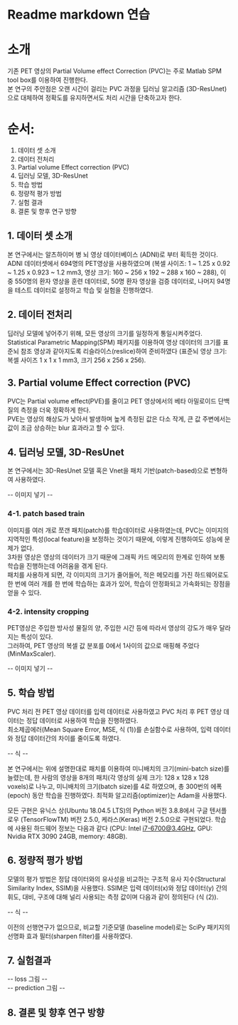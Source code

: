 # Readme markdown 연습

# 소개
기존 PET 영상의 Partial Volume effect Correction (PVC)는 주로 Matlab SPM tool box를 이용하여 진행한다.  
본 연구의 주안점은 오랜 시간이 걸리는 PVC 과정을 딥러닝 알고리즘 (3D-ResUnet)으로 대체하여 정확도를 유지하면서도 처리 시간을 단축하고자 한다.

# 순서: 
1. 데이터 셋 소개
2. 데이터 전처리
3. Partial volume Effect correction (PVC)
4. 딥러닝 모델, 3D-ResUnet
5. 학습 방법
6. 정량적 평가 방법
7. 실험 결과 
8. 결론 및 향후 연구 방향


## 1. 데이터 셋 소개
본 연구에서는 알츠하이머 병 뇌 영상 데이터베이스 (ADNI)로 부터 획득한 것이다.  
ADNI 데이터셋에서 694명의 PET영상을 사용하였으며 (복셀 사이즈: 1 ~ 1.25 x 0.92 ~ 1.25 x 0.923 ~ 1.2 mm3, 영상 크기: 160 ~ 256 x 192 ~ 288 x 160 ~ 288), 이 중 550명의 환자 영상을 훈련 데이터로, 50명 환자 영상을 검증 데이터로, 나머지 94명을 테스트 데이터로 설정하고 학습 및 실험을 진행하였다.

## 2. 데이터 전처리
딥러닝 모델에 넣어주기 위해, 모든 영상의 크기를 일정하게 통일시켜주었다.  
Statistical Parametric Mapping(SPM) 패키지를 이용하여 영상 데이터의 크기를 표준뇌 참조 영상과 같아지도록 리슬라이스(reslice)하여 준비하였다 (표준뇌 영상 크기: 복셀 사이즈 1 x 1 x 1 mm3, 크기 256 x 256 x 256).

## 3. Partial volume Effect correction (PVC)
PVC는 Partial volume effect(PVE)를 줄이고 PET 영상에서의 베타 아밀로이드 단백질의 측정을 더욱 정확하게 한다.  
PVE는 영상의 해상도가 낮아서 발생하며 높게 측정된 값은 다소 작게, 큰 값 주변에서는 값이 조금 상승하는 blur 효과라고 할 수 있다.

## 4. 딥러닝 모델, 3D-ResUnet
본 연구에서는 3D-ResUnet 모델 혹은 Vnet을 패치 기반(patch-based)으로 변형하여 사용하였다.  

-- 이미지 넣기 --  


### 4-1. patch based train
이미지를 여러 개로 쪼갠 패치(patch)를 학습데이터로 사용하였는데, PVC는 이미지의 지역적인 특성(local feature)을 보정하는 것이기 때문에, 이렇게 진행하여도 성능에 문제가 없다.  
3차원 영상은 영상의 데이터가 크기 때문에 그래픽 카드 메모리의 한계로 인하여 보통 학습을 진행하는데 어려움을 겪게 된다.  
패치를 사용하게 되면, 각 이미지의 크기가 줄어들어, 적은 메모리를 가진 하드웨어로도 한 번에 여러 개를 한 번에 학습하는 효과가 있어, 학습이 안정화되고 가속화되는 장점을 얻을 수 있다.

### 4-2. intensity cropping
PET영상은 주입한 방사성 물질의 양, 주입한 시간 등에 따라서 영상의 강도가 매우 달라지는 특성이 있다.  
그러하여, PET 영상의 복셀 값 분포를 0에서 1사이의 값으로 매핑해 주었다(MinMaxScaler).  

-- 이미지 넣기 --  

## 5. 학습 방법
PVC 처리 전 PET 영상 데이터를 입력 데이터로 사용하였고 PVC 처리 후 PET 영상 데이터는 정답 데이터로 사용하여 학습을 진행하였다.  
최소제곱에러(Mean Square Error, MSE, 식 (1))를 손실함수로 사용하여, 입력 데이터와 정답 데이터간의 차이를 줄이도록 하였다.

-- 식  --  

본 연구에서는 위에 설명한대로 패치를 이용하여 미니배치의 크기(mini-batch size)를 늘렸는데, 한 사람의 영상을 8개의 패치(각 영상의 실제 크기: 128 x 128 x 128 voxels)로 나누고, 미니배치의 크기(batch size)를 4로 하였으며, 총 300번의 에폭(epoch) 동안 학습을 진행하였다. 최적화 알고리즘(optimizer)는 Adam을 사용했다.  

모든 구현은 유닉스 상(Ubuntu 18.04.5 LTS)의 Python 버전 3.8.8에서 구글 텐서플로우 (TensorFlowTM) 버전 2.5.0, 케라스(Keras) 버전 2.5.0으로 구현되었다. 학습에 사용된 하드웨어 정보는 다음과 같다 (CPU: Intel i7-6700@3.4GHz, GPU: Nvidia RTX 3090 24GB, memory: 48GB).

## 6. 정량적 평가 방법
모델의 평가 방법은 정답 데이터와의 유사성을 비교하는 구조적 유사 지수(Structural Similarity Index, SSIM)을 사용했다. SSIM은 입력 데이터(x)와 정답 데이터(y) 간의 휘도, 대비, 구조에 대해 널리 사용되는 측정 값이며 다음과 같이 정의된다 (식 (2)).

-- 식 --  

이전의 선행연구가 없으므로, 비교할 기준모델 (baseline model)로는 SciPy 패키지의 선명화 효과 필터(sharpen filter)를 사용하였다.

## 7.  실험결과
-- loss 그림 --  
-- prediction 그림 --  








## 8. 결론 및 향후 연구 방향




